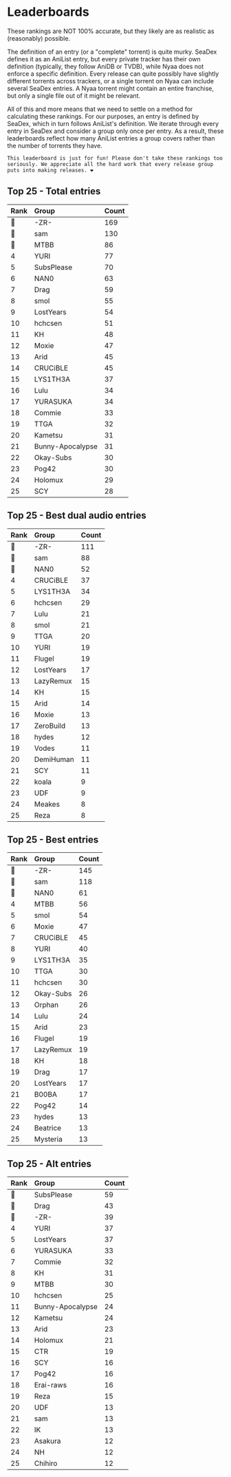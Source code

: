 # Leaderboards

These rankings are NOT 100% accurate, but they likely are as realistic as (reasonably) possible.

The definition of an entry (or a "complete" torrent) is quite murky. SeaDex defines it as an AniList entry, but every private tracker has their own definition (typically, they follow AniDB or TVDB), while Nyaa does not enforce a specific definition. Every release can quite possibly have slightly different torrents across trackers, or a single torrent on Nyaa can include several SeaDex entries. A Nyaa torrent might contain an entire franchise, but only a single file out of it might be relevant.

All of this and more means that we need to settle on a method for calculating these rankings. For our purposes, an entry is defined by SeaDex, which in turn follows AniList's definition. We iterate through every entry in SeaDex and consider a group only once per entry. As a result, these leaderboards reflect how many AniList entries a group covers rather than the number of torrents they have.

```{note}
This leaderboard is just for fun! Please don't take these rankings too seriously. We appreciate all the hard work that every release group puts into making releases. ❤️
```

## Top 25 - Total entries

| Rank | Group            | Count |
| :----| :----------------| :-----|
| 🥇   | -ZR-             | 169   |
| 🥈   | sam              | 130   |
| 🥉   | MTBB             | 86    |
| 4    | YURI             | 77    |
| 5    | SubsPlease       | 70    |
| 6    | NAN0             | 63    |
| 7    | Drag             | 59    |
| 8    | smol             | 55    |
| 9    | LostYears        | 54    |
| 10   | hchcsen          | 51    |
| 11   | KH               | 48    |
| 12   | Moxie            | 47    |
| 13   | Arid             | 45    |
| 14   | CRUCiBLE         | 45    |
| 15   | LYS1TH3A         | 37    |
| 16   | Lulu             | 34    |
| 17   | YURASUKA         | 34    |
| 18   | Commie           | 33    |
| 19   | TTGA             | 32    |
| 20   | Kametsu          | 31    |
| 21   | Bunny-Apocalypse | 31    |
| 22   | Okay-Subs        | 30    |
| 23   | Pog42            | 30    |
| 24   | Holomux          | 29    |
| 25   | SCY              | 28    |

## Top 25 - Best dual audio entries

| Rank | Group     | Count |
| :----| :---------| :-----|
| 🥇   | -ZR-      | 111   |
| 🥈   | sam       | 88    |
| 🥉   | NAN0      | 52    |
| 4    | CRUCiBLE  | 37    |
| 5    | LYS1TH3A  | 34    |
| 6    | hchcsen   | 29    |
| 7    | Lulu      | 21    |
| 8    | smol      | 21    |
| 9    | TTGA      | 20    |
| 10   | YURI      | 19    |
| 11   | Flugel    | 19    |
| 12   | LostYears | 17    |
| 13   | LazyRemux | 15    |
| 14   | KH        | 15    |
| 15   | Arid      | 14    |
| 16   | Moxie     | 13    |
| 17   | ZeroBuild | 13    |
| 18   | hydes     | 12    |
| 19   | Vodes     | 11    |
| 20   | DemiHuman | 11    |
| 21   | SCY       | 11    |
| 22   | koala     | 9     |
| 23   | UDF       | 9     |
| 24   | Meakes    | 8     |
| 25   | Reza      | 8     |

## Top 25 - Best entries

| Rank | Group     | Count |
| :----| :---------| :-----|
| 🥇   | -ZR-      | 145   |
| 🥈   | sam       | 118   |
| 🥉   | NAN0      | 61    |
| 4    | MTBB      | 56    |
| 5    | smol      | 54    |
| 6    | Moxie     | 47    |
| 7    | CRUCiBLE  | 45    |
| 8    | YURI      | 40    |
| 9    | LYS1TH3A  | 35    |
| 10   | TTGA      | 30    |
| 11   | hchcsen   | 30    |
| 12   | Okay-Subs | 26    |
| 13   | Orphan    | 26    |
| 14   | Lulu      | 24    |
| 15   | Arid      | 23    |
| 16   | Flugel    | 19    |
| 17   | LazyRemux | 19    |
| 18   | KH        | 18    |
| 19   | Drag      | 17    |
| 20   | LostYears | 17    |
| 21   | B00BA     | 17    |
| 22   | Pog42     | 14    |
| 23   | hydes     | 13    |
| 24   | Beatrice  | 13    |
| 25   | Mysteria  | 13    |

## Top 25 - Alt entries

| Rank | Group            | Count |
| :----| :----------------| :-----|
| 🥇   | SubsPlease       | 59    |
| 🥈   | Drag             | 43    |
| 🥉   | -ZR-             | 39    |
| 4    | YURI             | 37    |
| 5    | LostYears        | 37    |
| 6    | YURASUKA         | 33    |
| 7    | Commie           | 32    |
| 8    | KH               | 31    |
| 9    | MTBB             | 30    |
| 10   | hchcsen          | 25    |
| 11   | Bunny-Apocalypse | 24    |
| 12   | Kametsu          | 24    |
| 13   | Arid             | 23    |
| 14   | Holomux          | 21    |
| 15   | CTR              | 19    |
| 16   | SCY              | 16    |
| 17   | Pog42            | 16    |
| 18   | Erai-raws        | 16    |
| 19   | Reza             | 15    |
| 20   | UDF              | 13    |
| 21   | sam              | 13    |
| 22   | IK               | 13    |
| 23   | Asakura          | 12    |
| 24   | NH               | 12    |
| 25   | Chihiro          | 12    |
